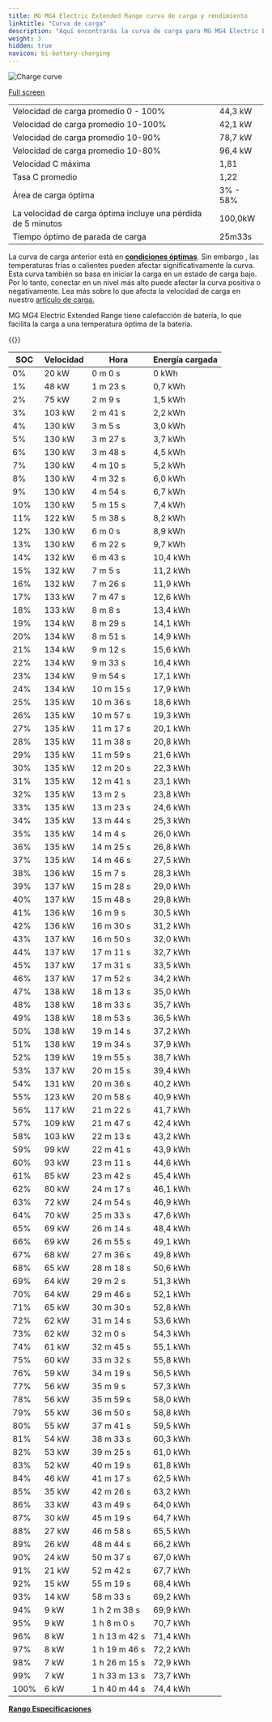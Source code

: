 ```yaml
---
title: MG MG4 Electric Extended Range curva de carga y rendimiento
linktitle: "Curva de carga"
description: "Aquí encontrarás la curva de carga para MG MG4 Electric Extended Range."
weight: 3
hidden: true
navicon: bi-battery-charging
---
```

<!-- markdownlint-disable MD033 -->
<img src="/images/models/mg/mg4/mg4_electric_extended_range/chargingcurve.svg" alt="Charge curve" class="img-fluid">

[Full screen](/images/models/mg/mg4/mg4_electric_extended_range/chargingcurve.svg)


<table class="table table-striped border">
<tbody>
<tr>
<td>Velocidad de carga promedio 0 - 100%</td><td>44,3 kW</td>
</tr>
<tr>
<td>Velocidad de carga promedio 10-100%</td><td>42,1 kW</td>
</tr>
<tr>
<td>Velocidad de carga promedio 10-90%</td><td>78,7 kW</td>
</tr>
<tr>
<td>Velocidad de carga promedio 10-80%</td><td>96,4 kW</td>
</tr>
<tr>
<td>Velocidad C máxima</td><td>1,81</td>
</tr>
<tr>
<td>Tasa C promedio</td><td>1,22</td>
</tr>
<tr>
<td>Área de carga óptima</td><td>3% - 58%</td>
</tr>
<tr>
<td>La velocidad de carga óptima incluye una pérdida de 5 minutos</td><td>100,0kW</td>
</tr>
<tr>
<td>Tiempo óptimo de parada de carga</td><td>25m33s</td>
</tr>
</tbody>
</table>


La curva de carga anterior está en **[condiciones óptimas](../../../../../technology/battery/charging/#temperatura)**. Sin embargo , las temperaturas frías o calientes pueden afectar significativamente la curva. Esta curva también se basa en iniciar la carga en un estado de carga bajo. Por lo tanto, conectar en un nivel más alto puede afectar la curva positiva o negativamente. Lea más sobre lo que afecta la velocidad de carga en nuestro [artículo de carga.](../../../../../technology/battery/charging/)


MG MG4 Electric Extended Range tiene calefacción de batería, lo que facilita la carga a una temperatura óptima de la batería.


{{<evkxdisplayaddarticle />}}
<table class="table table-striped border">
<thead>
<tr><th>SOC</th><th>Velocidad</th><th>Hora</th><th>Energía cargada</th></tr>
</thead>
<tbody>
<tr>
<td>0%</td><td>20 kW</td><td> 0 m 0 s </td><td>0 kWh </td>
</tr>
<tr>
<td>1%</td><td>48 kW</td><td> 1 m 23 s </td><td>0,7 kWh </td>
</tr>
<tr>
<td>2%</td><td>75 kW</td><td> 2 m 9 s </td><td>1,5 kWh </td>
</tr>
<tr>
<td>3%</td><td>103 kW</td><td> 2 m 41 s </td><td>2,2 kWh </td>
</tr>
<tr>
<td>4%</td><td>130 kW</td><td> 3 m 5 s </td><td>3,0 kWh </td>
</tr>
<tr>
<td>5%</td><td>130 kW</td><td> 3 m 27 s </td><td>3,7 kWh </td>
</tr>
<tr>
<td>6%</td><td>130 kW</td><td> 3 m 48 s </td><td>4,5 kWh </td>
</tr>
<tr>
<td>7%</td><td>130 kW</td><td> 4 m 10 s </td><td>5,2 kWh </td>
</tr>
<tr>
<td>8%</td><td>130 kW</td><td> 4 m 32 s </td><td>6,0 kWh </td>
</tr>
<tr>
<td>9%</td><td>130 kW</td><td> 4 m 54 s </td><td>6,7 kWh </td>
</tr>
<tr>
<td>10%</td><td>130 kW</td><td> 5 m 15 s </td><td>7,4 kWh </td>
</tr>
<tr>
<td>11%</td><td>122 kW</td><td> 5 m 38 s </td><td>8,2 kWh </td>
</tr>
<tr>
<td>12%</td><td>130 kW</td><td> 6 m 0 s </td><td>8,9 kWh </td>
</tr>
<tr>
<td>13%</td><td>130 kW</td><td> 6 m 22 s </td><td>9,7 kWh </td>
</tr>
<tr>
<td>14%</td><td>132 kW</td><td> 6 m 43 s </td><td>10,4 kWh </td>
</tr>
<tr>
<td>15%</td><td>132 kW</td><td> 7 m 5 s </td><td>11,2 kWh </td>
</tr>
<tr>
<td>16%</td><td>132 kW</td><td> 7 m 26 s </td><td>11,9 kWh </td>
</tr>
<tr>
<td>17%</td><td>133 kW</td><td> 7 m 47 s </td><td>12,6 kWh </td>
</tr>
<tr>
<td>18%</td><td>133 kW</td><td> 8 m 8 s </td><td>13,4 kWh </td>
</tr>
<tr>
<td>19%</td><td>134 kW</td><td> 8 m 29 s </td><td>14,1 kWh </td>
</tr>
<tr>
<td>20%</td><td>134 kW</td><td> 8 m 51 s </td><td>14,9 kWh </td>
</tr>
<tr>
<td>21%</td><td>134 kW</td><td> 9 m 12 s </td><td>15,6 kWh </td>
</tr>
<tr>
<td>22%</td><td>134 kW</td><td> 9 m 33 s </td><td>16,4 kWh </td>
</tr>
<tr>
<td>23%</td><td>134 kW</td><td> 9 m 54 s </td><td>17,1 kWh </td>
</tr>
<tr>
<td>24%</td><td>134 kW</td><td> 10 m 15 s </td><td>17,9 kWh </td>
</tr>
<tr>
<td>25%</td><td>135 kW</td><td> 10 m 36 s </td><td>18,6 kWh </td>
</tr>
<tr>
<td>26%</td><td>135 kW</td><td> 10 m 57 s </td><td>19,3 kWh </td>
</tr>
<tr>
<td>27%</td><td>135 kW</td><td> 11 m 17 s </td><td>20,1 kWh </td>
</tr>
<tr>
<td>28%</td><td>135 kW</td><td> 11 m 38 s </td><td>20,8 kWh </td>
</tr>
<tr>
<td>29%</td><td>135 kW</td><td> 11 m 59 s </td><td>21,6 kWh </td>
</tr>
<tr>
<td>30%</td><td>135 kW</td><td> 12 m 20 s </td><td>22,3 kWh </td>
</tr>
<tr>
<td>31%</td><td>135 kW</td><td> 12 m 41 s </td><td>23,1 kWh </td>
</tr>
<tr>
<td>32%</td><td>135 kW</td><td> 13 m 2 s </td><td>23,8 kWh </td>
</tr>
<tr>
<td>33%</td><td>135 kW</td><td> 13 m 23 s </td><td>24,6 kWh </td>
</tr>
<tr>
<td>34%</td><td>135 kW</td><td> 13 m 44 s </td><td>25,3 kWh </td>
</tr>
<tr>
<td>35%</td><td>135 kW</td><td> 14 m 4 s </td><td>26,0 kWh </td>
</tr>
<tr>
<td>36%</td><td>135 kW</td><td> 14 m 25 s </td><td>26,8 kWh </td>
</tr>
<tr>
<td>37%</td><td>135 kW</td><td> 14 m 46 s </td><td>27,5 kWh </td>
</tr>
<tr>
<td>38%</td><td>136 kW</td><td> 15 m 7 s </td><td>28,3 kWh </td>
</tr>
<tr>
<td>39%</td><td>137 kW</td><td> 15 m 28 s </td><td>29,0 kWh </td>
</tr>
<tr>
<td>40%</td><td>137 kW</td><td> 15 m 48 s </td><td>29,8 kWh </td>
</tr>
<tr>
<td>41%</td><td>136 kW</td><td> 16 m 9 s </td><td>30,5 kWh </td>
</tr>
<tr>
<td>42%</td><td>136 kW</td><td> 16 m 30 s </td><td>31,2 kWh </td>
</tr>
<tr>
<td>43%</td><td>137 kW</td><td> 16 m 50 s </td><td>32,0 kWh </td>
</tr>
<tr>
<td>44%</td><td>137 kW</td><td> 17 m 11 s </td><td>32,7 kWh </td>
</tr>
<tr>
<td>45%</td><td>137 kW</td><td> 17 m 31 s </td><td>33,5 kWh </td>
</tr>
<tr>
<td>46%</td><td>137 kW</td><td> 17 m 52 s </td><td>34,2 kWh </td>
</tr>
<tr>
<td>47%</td><td>138 kW</td><td> 18 m 13 s </td><td>35,0 kWh </td>
</tr>
<tr>
<td>48%</td><td>138 kW</td><td> 18 m 33 s </td><td>35,7 kWh </td>
</tr>
<tr>
<td>49%</td><td>138 kW</td><td> 18 m 53 s </td><td>36,5 kWh </td>
</tr>
<tr>
<td>50%</td><td>138 kW</td><td> 19 m 14 s </td><td>37,2 kWh </td>
</tr>
<tr>
<td>51%</td><td>138 kW</td><td> 19 m 34 s </td><td>37,9 kWh </td>
</tr>
<tr>
<td>52%</td><td>139 kW</td><td> 19 m 55 s </td><td>38,7 kWh </td>
</tr>
<tr>
<td>53%</td><td>137 kW</td><td> 20 m 15 s </td><td>39,4 kWh </td>
</tr>
<tr>
<td>54%</td><td>131 kW</td><td> 20 m 36 s </td><td>40,2 kWh </td>
</tr>
<tr>
<td>55%</td><td>123 kW</td><td> 20 m 58 s </td><td>40,9 kWh </td>
</tr>
<tr>
<td>56%</td><td>117 kW</td><td> 21 m 22 s </td><td>41,7 kWh </td>
</tr>
<tr>
<td>57%</td><td>109 kW</td><td> 21 m 47 s </td><td>42,4 kWh </td>
</tr>
<tr>
<td>58%</td><td>103 kW</td><td> 22 m 13 s </td><td>43,2 kWh </td>
</tr>
<tr>
<td>59%</td><td>99 kW</td><td> 22 m 41 s </td><td>43,9 kWh </td>
</tr>
<tr>
<td>60%</td><td>93 kW</td><td> 23 m 11 s </td><td>44,6 kWh </td>
</tr>
<tr>
<td>61%</td><td>85 kW</td><td> 23 m 42 s </td><td>45,4 kWh </td>
</tr>
<tr>
<td>62%</td><td>80 kW</td><td> 24 m 17 s </td><td>46,1 kWh </td>
</tr>
<tr>
<td>63%</td><td>72 kW</td><td> 24 m 54 s </td><td>46,9 kWh </td>
</tr>
<tr>
<td>64%</td><td>70 kW</td><td> 25 m 33 s </td><td>47,6 kWh </td>
</tr>
<tr>
<td>65%</td><td>69 kW</td><td> 26 m 14 s </td><td>48,4 kWh </td>
</tr>
<tr>
<td>66%</td><td>69 kW</td><td> 26 m 55 s </td><td>49,1 kWh </td>
</tr>
<tr>
<td>67%</td><td>68 kW</td><td> 27 m 36 s </td><td>49,8 kWh </td>
</tr>
<tr>
<td>68%</td><td>65 kW</td><td> 28 m 18 s </td><td>50,6 kWh </td>
</tr>
<tr>
<td>69%</td><td>64 kW</td><td> 29 m 2 s </td><td>51,3 kWh </td>
</tr>
<tr>
<td>70%</td><td>64 kW</td><td> 29 m 46 s </td><td>52,1 kWh </td>
</tr>
<tr>
<td>71%</td><td>65 kW</td><td> 30 m 30 s </td><td>52,8 kWh </td>
</tr>
<tr>
<td>72%</td><td>62 kW</td><td> 31 m 14 s </td><td>53,6 kWh </td>
</tr>
<tr>
<td>73%</td><td>62 kW</td><td> 32 m 0 s </td><td>54,3 kWh </td>
</tr>
<tr>
<td>74%</td><td>61 kW</td><td> 32 m 45 s </td><td>55,1 kWh </td>
</tr>
<tr>
<td>75%</td><td>60 kW</td><td> 33 m 32 s </td><td>55,8 kWh </td>
</tr>
<tr>
<td>76%</td><td>59 kW</td><td> 34 m 19 s </td><td>56,5 kWh </td>
</tr>
<tr>
<td>77%</td><td>56 kW</td><td> 35 m 9 s </td><td>57,3 kWh </td>
</tr>
<tr>
<td>78%</td><td>56 kW</td><td> 35 m 59 s </td><td>58,0 kWh </td>
</tr>
<tr>
<td>79%</td><td>55 kW</td><td> 36 m 50 s </td><td>58,8 kWh </td>
</tr>
<tr>
<td>80%</td><td>55 kW</td><td> 37 m 41 s </td><td>59,5 kWh </td>
</tr>
<tr>
<td>81%</td><td>54 kW</td><td> 38 m 33 s </td><td>60,3 kWh </td>
</tr>
<tr>
<td>82%</td><td>53 kW</td><td> 39 m 25 s </td><td>61,0 kWh </td>
</tr>
<tr>
<td>83%</td><td>52 kW</td><td> 40 m 19 s </td><td>61,8 kWh </td>
</tr>
<tr>
<td>84%</td><td>46 kW</td><td> 41 m 17 s </td><td>62,5 kWh </td>
</tr>
<tr>
<td>85%</td><td>35 kW</td><td> 42 m 26 s </td><td>63,2 kWh </td>
</tr>
<tr>
<td>86%</td><td>33 kW</td><td> 43 m 49 s </td><td>64,0 kWh </td>
</tr>
<tr>
<td>87%</td><td>30 kW</td><td> 45 m 19 s </td><td>64,7 kWh </td>
</tr>
<tr>
<td>88%</td><td>27 kW</td><td> 46 m 58 s </td><td>65,5 kWh </td>
</tr>
<tr>
<td>89%</td><td>26 kW</td><td> 48 m 44 s </td><td>66,2 kWh </td>
</tr>
<tr>
<td>90%</td><td>24 kW</td><td> 50 m 37 s </td><td>67,0 kWh </td>
</tr>
<tr>
<td>91%</td><td>21 kW</td><td> 52 m 42 s </td><td>67,7 kWh </td>
</tr>
<tr>
<td>92%</td><td>15 kW</td><td> 55 m 19 s </td><td>68,4 kWh </td>
</tr>
<tr>
<td>93%</td><td>14 kW</td><td> 58 m 33 s </td><td>69,2 kWh </td>
</tr>
<tr>
<td>94%</td><td>9 kW</td><td>1 h 2 m 38 s </td><td>69,9 kWh </td>
</tr>
<tr>
<td>95%</td><td>9 kW</td><td>1 h 8 m 0 s </td><td>70,7 kWh </td>
</tr>
<tr>
<td>96%</td><td>8 kW</td><td>1 h 13 m 42 s </td><td>71,4 kWh </td>
</tr>
<tr>
<td>97%</td><td>8 kW</td><td>1 h 19 m 46 s </td><td>72,2 kWh </td>
</tr>
<tr>
<td>98%</td><td>7 kW</td><td>1 h 26 m 15 s </td><td>72,9 kWh </td>
</tr>
<tr>
<td>99%</td><td>7 kW</td><td>1 h 33 m 13 s </td><td>73,7 kWh </td>
</tr>
<tr>
<td>100%</td><td>6 kW</td><td>1 h 40 m 44 s </td><td>74,4 kWh </td>
</tr>
</tbody>
</table>

<div class="mt-3 mb-3">
<a href="../rangeandconsumption/" class="text-decoration-none text-black">
<strong><i class="bi-arrow-left"></i> Rango </strong>
</a>
<a href="../specifications/" class="text-decoration-none text-black float-end">
<strong>Especificaciones <i class="bi-arrow-right"></i></strong>
</a>
</div>
